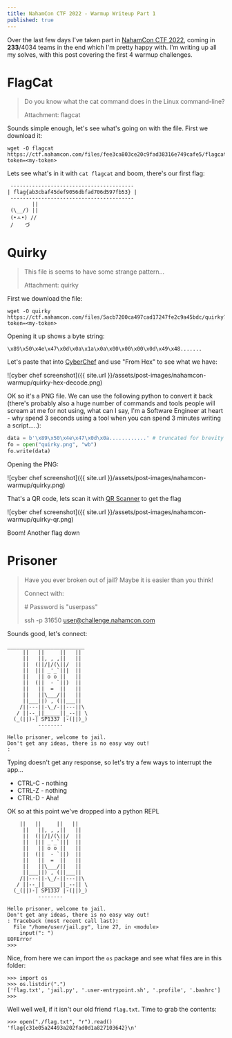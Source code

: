 ```yaml
---
title: NahamCon CTF 2022 - Warmup Writeup Part 1
published: true
---
```


Over the last few days I've taken part in [NahamCon CTF 2022](https://ctf.nahamcon.com/), coming in **233**/4034 teams in the end which I'm pretty happy with.  I'm writing up all my solves, with this post covering the first 4 warmup challenges.

# FlagCat

> Do you know what the cat command does in the Linux command-line?
> 
> Attachment: flagcat

Sounds simple enough, let's see what's going on with the file.  First we download it:

```
wget -O flagcat https://ctf.nahamcon.com/files/fee3ca803ce20c9fad38316e749cafe5/flagcat?token=<my-token>
```

Lets see what's in it with `cat flagcat` and boom, there's our first flag:

```
 ---------------------------------------- 
| flag{ab3cbaf45def9056dbfad706d597fb53} |
 ----------------------------------------
        ||
 (\__/) ||
 (•ㅅ•) //
 / 　 づ

```

# Quirky

> This file is seems to have some strange pattern...
> 
> Attachment: quirky

First we download the file:
```
wget -O quirky https://ctf.nahamcon.com/files/5acb7200ca497cad17247fe2c9a45bdc/quirky?token=<my-token>
```
Opening it up shows a byte string:
```
\x89\x50\x4e\x47\x0d\x0a\x1a\x0a\x00\x00\x00\x0d\x49\x48.......
```
Let's paste that into [CyberChef](https://cyberchef.org/) and use "From Hex" to see what we have:

![cyber chef screenshot]({{ site.url }}/assets/post-images/nahamcon-warmup/quirky-hex-decode.png)

OK so it's a PNG file.  We can use the following python to convert it back (there's probably also a huge number of commands and tools people will scream at me for not using, what can I say, I'm a Software Engineer at heart - why spend 3 seconds using a tool when you can spend 3 minutes writing a script.....):

```python
data = b'\x89\x50\x4e\x47\x0d\x0a............' # truncated for brevity
fo = open("quirky.png", "wb")
fo.write(data)

```
Opening the PNG:

![cyber chef screenshot]({{ site.url }}/assets/post-images/nahamcon-warmup/quirky.png)

That's a QR code, lets scan it with [QR Scanner](https://www.qrscanner.org/scan-qr-code-from-image) to get the flag

![cyber chef screenshot]({{ site.url }}/assets/post-images/nahamcon-warmup/quirky-qr.png)

Boom! Another flag down

# Prisoner

> Have you ever broken out of jail? Maybe it is easier than you think!
> 
> Connect with:
> 
> \# Password is "userpass"
> 
> ssh -p 31650 user@challenge.nahamcon.com

Sounds good, let's connect:

```
_________________________
     ||   ||     ||   ||
     ||   ||, , ,||   ||
     ||  (||/|/(\||/  ||
     ||  ||| _'_`|||  ||
     ||   || o o ||   ||
     ||  (||  - `||)  ||
     ||   ||  =  ||   ||
     ||   ||\___/||   ||
     ||___||) , (||___||
    /||---||-\_/-||---||\
   / ||--_||_____||_--|| \
  (_(||)-| SP1337 |-(||)_)
          --------

Hello prisoner, welcome to jail.
Don't get any ideas, there is no easy way out!
: 

```

Typing doesn't get any response, so let's try a few ways to interrupt the app...
- CTRL-C - nothing
- CTRL-Z - nothing
- CTRL-D - Aha!

OK so at this point we've dropped into a python REPL

```
    ||   ||     ||   ||
     ||   ||, , ,||   ||
     ||  (||/|/(\||/  ||
     ||  ||| _'_`|||  ||
     ||   || o o ||   ||
     ||  (||  - `||)  ||
     ||   ||  =  ||   ||
     ||   ||\___/||   ||
     ||___||) , (||___||
    /||---||-\_/-||---||\
   / ||--_||_____||_--|| \
  (_(||)-| SP1337 |-(||)_)
          --------

Hello prisoner, welcome to jail.
Don't get any ideas, there is no easy way out!
: Traceback (most recent call last):
  File "/home/user/jail.py", line 27, in <module>
    input(": ")
EOFError
>>> 

```

Nice, from here we can import the `os` package and see what files are in this folder:

```
>>> import os
>>> os.listdir(".")
['flag.txt', 'jail.py', '.user-entrypoint.sh', '.profile', '.bashrc']
>>> 

```

Well well well, if it isn't our old friend `flag.txt`.  Time to grab the contents:

```
>>> open("./flag.txt", "r").read()
'flag{c31e05a24493a202fad0d1a827103642}\n'
```